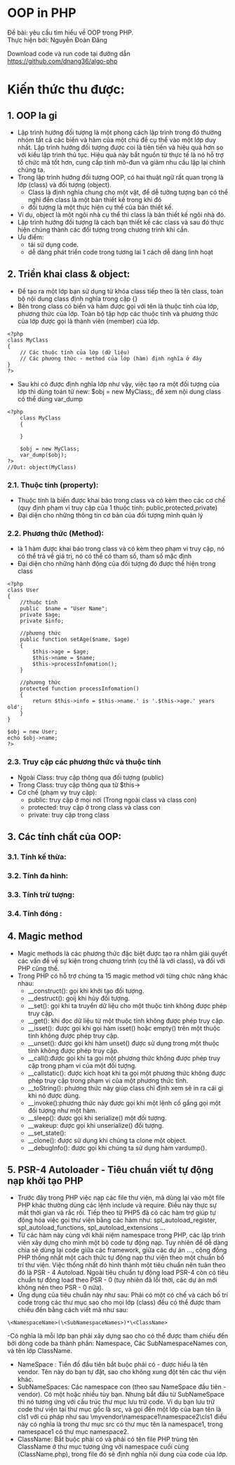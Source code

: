 # OOP in PHP
Đề bài: yêu cầu tìm hiểu về OOP trong PHP. <br>
Thực hiện bởi: Nguyễn Đoàn Đăng

Download code và run code tại đường dẫn https://github.com/dnang36/algo-php

#  Kiến thức thu được:

## 1. OOP la gi
- Lập trình hướng đối tượng là một phong cách lập trình trong đó thường nhóm tất cả các biến và hàm của một chủ đề cụ thể vào một lớp duy nhất. Lập trình hướng đối tượng được coi là tiên tiến và hiệu quả hơn so với kiểu lập trình thủ tục. Hiệu quả này bắt nguồn từ thực tế là nó hỗ trợ tổ chức mã tốt hơn, cung cấp tính mô-đun và giảm nhu cầu lặp lại chính chúng ta.
- Trong lập trình hướng đối tượng OOP, có hai thuật ngữ rất quan trọng là lớp (class) và đối tượng (object).
  - Class là định nghĩa chung cho một vật, để dễ tưởng tượng bạn có thể nghĩ đến class là một bản thiết kế trong khi đó 
  - đối tượng là một thực hiện cụ thể của bản thiết kế. 
- Ví dụ, object là một ngôi nhà cụ thể thì class là bản thiết kế ngôi nhà đó. 
- Lập trình hướng đối tượng là cách bạn thiết kế các class và sau đó thực hiện chúng thành các đối tượng trong chương trình khi cần.
- Ưu điểm:
  - tái sử dụng code.
  - dễ dàng phát triển code trong tương lai 1 cách dễ dàng linh hoạt
## 2. Triển khai class & object:
- Để tạo ra một lớp bạn sử dụng từ khóa class tiếp theo là tên class, toàn bộ nội dung class định nghĩa trong cặp {}
- Bên trong class có biến và hàm được gọi với tên là thuộc tính của lớp, phương thức của lớp. Toàn bộ tập hợp các thuộc tính và phương thức của lớp được gọi là thành viên (member) của lớp.

````
<?php
class MyClass
{
    // Các thuộc tính của lớp (dữ liệu)
    // Các phương thức - method của lớp (hàm) định nghĩa ở đây
}
?>
````

- Sau khi có được định nghĩa lớp như vậy, việc tạo ra một đối tượng của lớp thì dùng toán tử new: $obj = new MyClass;, để xem nội dung class có thể dùng var_dump
````
<?php
    class MyClass
    {
        
    }
    
    $obj = new MyClass;
    var_dump($obj);
?>
//Out: object(MyClass)
````

### 2.1. Thuộc tính (property):

- Thuộc tính là biến được khai báo trong class và có kèm theo các cơ chế (quy định phạm vi truy cập của 1 thuộc tính: public,protected,private)
- Đại diện cho những thông tin cơ bản của đối tượng mình quản lý

### 2.2. Phương thức (Method):

- là 1 hàm được khai báo trong class và có kèm theo phạm vi truy cập, nó có thể trả về giá trị, nó có thể có tham số, tham số mặc định
- Đại diện cho những hành động của đối tượng đó được thể hiện trong class

````
<?php
class User
{
    //thuộc tính 
    public  $name = "User Name";
    private $age;
    private $info;

    //phương thức
    public function setAge($name, $age)
    {
        $this->age = $age;
        $this->name = $name;
        $this->processInfomation();
    }
    
    //phương thức
    protected function processInfomation()
    {
        return $this->info = $this->name.' is '.$this->age.' years old';
    }
}

$obj = new User;
echo $obj->name;
?>

````

### 2.3. Truy cập các phương thức và thuộc tính

- Ngoài Class: truy cập thông qua đối tượng (public)
- Trong Class: truy cập thông qua từ $this->
- Cơ chế (phạm vy truy cập):
  - public: truy cập ở mọi nơi (Trong ngoài class và class con)
  - protected: truy cập ở trong class và class con
  - private: truy cập trong class 

## 3. Các tính chất của OOP:
### 3.1. Tính kế thừa:
### 3.2. Tính đa hình:
### 3.3. Tính trừ tượng:
### 3.4. Tính đóng : 


## 4. Magic method
- Magic methods là các phương thức đặc biệt được tạo ra nhằm giải quyết các vấn đề về sự kiện trong chương trình (cụ thể là với class), và đối với PHP cũng thế.
- Trong PHP có hỗ trợ chúng ta 15 magic method với từng chức năng khác nhau:
  -  __construct(): gọi khi khởi tạo đối tượng.
  - __destruct(): goij khi hủy đối tượng.
  - __set(): gọi khi ta truyền dữ liệu cho một thuộc tính không được phép truy cập.
  - __get(): khi đọc dữ liệu từ một thuộc tính không được phép truy cập.
  - __isset(): được gọi khi gọi hàm isset() hoặc empty() trên một thuộc tính không được phép truy cập.
  -  __unset(): được gọi khi hàm unset() được sử dụng trong một thuộc tính không được phép truy cập.
  - __call():được gọi khi ta gọi một phương thức không được phép truy cập trong phạm vi của một đối tượng.
  - __callstatic(): được kích hoạt khi ta gọi một phương thức không được phép truy cập trong phạm vi của một phương thức tĩnh.
  - __toString(): phương thức này giúp class chỉ định xem sẽ in ra cái gì khi nó được dùng.
  - __invoke():phương thức này được gọi khi một lệnh cố gắng gọi một đối tượng như một hàm.
  - __sleep(): được gọi khi serialize() một đối tượng.
  - __wakeup: được gọi khi unserialize() đối tượng.
  - __set_state():
  - __clone(): được sử dụng khi chúng ta clone một object.
  - __debugInfo(): được gọi khi chúng ta sử dụng hàm vardump().

## 5. PSR-4 Autoloader - Tiêu chuẩn viết tự động nạp khởi tạo PHP
- Trước đây trong PHP việc nạp các file thư viện, mã dùng lại vào một file PHP khác thường dùng các lệnh include và require. Điều này thực sự mất thời gian và rắc rối. Tiếp theo từ PHP5 đã có các hàm trợ giúp tự động hóa việc gọi thư viện bằng các hàm như: spl_autoload_register, spl_autoload_functions, spl_autoload_extensions ...
- Từ các hàm này cùng với khái niệm namespace trong PHP, các lập trình viên xây dựng cho mình một bộ code tự động nạp. Tuy nhiên để dễ dàng chia sẻ dùng lại code giữa các framework, giữa các dự án ..., cộng đồng PHP thống nhất một cách thức tự động nạp thư viện theo một chuẩn bố trí thư viện. Việc thống nhất đó hình thành một tiêu chuẩn nên tuân theo đó là PSR - 4 Autoload. Ngoài tiêu chuẩn tự động load PSR-4 còn có tiêu chuẩn tự động load theo PSR - 0 (tuy nhiên đã lỗi thời, các dự án mới không nên theo PSR - 0 nữa). 
- Ứng dụng của tiêu chuẩn này như sau: Phải có một có chế và cách bố trí code trong các thư mục sao cho mọi lớp (class) đều có thể được tham chiếu đến bằng cách viết mã như sau:
````
\<NamespaceName>(\<SubNamespaceNames>)*\<ClassName>
````
-Có nghĩa là mỗi lớp bạn phải xây dựng sao cho có thể được tham chiếu đến bởi dòng code ba thành phần: Namespace, Các SubNamespaceNames con, và tên lớp ClassName.
  - NameSpace : Tiền đố đầu tiên bắt buộc phải có - được hiểu là tên vendor.  Tên này do bạn tự đặt, sao cho không xung đột tên các thư viện khác.
  - SubNameSpaces: Các namespace con (theo sau NameSpace đầu tiên - vendor).  Có một hoặc nhiều tùy bạn. Nhưng bắt đầu từ SubNameSpace thì nó tương ứng với cấu trúc thư mục lưu trữ code.  Ví dụ bạn lưu trữ code thư viện tại thư mục gốc là src, và gọi đến một lớp của bạn tên là cls1 với cú pháp như sau \myvendor\namespace1\namespace2\cls1 điều này có nghĩa là trong thư mục src có thư mục tên là namespace1, trong namespace1 có thư mục namespace2.
  - ClassName: Bắt buộc phải có và phải có tên file PHP trùng tên ClassName ở thư mục tương ứng với namespace cuối cùng (ClassName.php), trong file đó sẽ định nghĩa nội dung của code của lớp.

